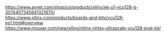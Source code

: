 https://www.avnet.com/shop/us/products/xilinx/ek-u1-vcu128-g-3074457345641321670/ \
https://www.xilinx.com/products/boards-and-kits/vcu128-es1.html#overview \
https://www.mouser.com/new/xilinx/xilinx-virtex-ultrascale-vcu128-eval-kit/





